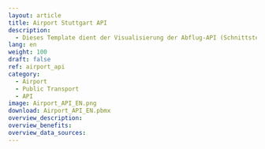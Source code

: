 ```yaml
---
layout: article
title: Airport Stuttgart API
description: 
  - Dieses Template dient der Visualisierung der Abflug-API (Schnittstelle) des Flughafens Stuttgart.
lang: en
weight: 100
draft: false
ref: airport_api
category:
  - Airport
  - Public Transport
  - API
image: Airport_API_EN.png
download: Airport_API_EN.pbmx
overview_description:
overview_benefits:
overview_data_sources:
---
```

